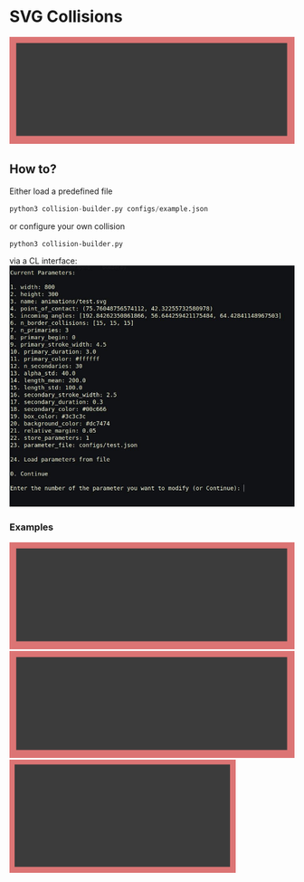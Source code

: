 # SVG Collisions

![file](animations/offset.svg)

## How to?

Either load a predefined file
```python
python3 collision-builder.py configs/example.json
```
or configure your own collision
```python3
python3 collision-builder.py
```
via a CL interface:
![cli](animations/cl_input.jpg)


### Examples



![file](animations/example.svg)
![file](animations/test.svg)
![file](animations/anim.svg)
